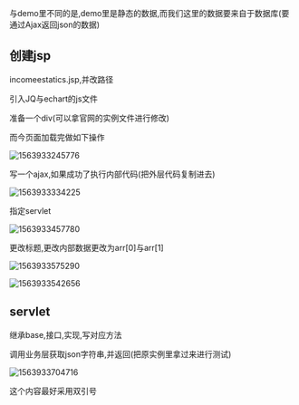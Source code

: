 与demo里不同的是,demo里是静态的数据,而我们这里的数据要来自于数据库(要通过Ajax返回json的数据)

## 创建jsp

incomeestatics.jsp,并改路径

引入JQ与echart的js文件

准备一个div(可以拿官网的实例文件进行修改)

而今页面加载完做如下操作

![1563933245776](C:\Users\RuicyQuan\AppData\Roaming\Typora\typora-user-images\1563933245776.png)

写一个ajax,如果成功了执行内部代码(把外层代码复制进去)

![1563933334225](C:\Users\RuicyQuan\AppData\Roaming\Typora\typora-user-images\1563933334225.png)

指定servlet

![1563933457780](C:\Users\RuicyQuan\AppData\Roaming\Typora\typora-user-images\1563933457780.png)

更改标题,更改内部数据更改为arr[0]与arr[1]

![1563933575290](C:\Users\RuicyQuan\AppData\Roaming\Typora\typora-user-images\1563933575290.png)

![1563933542656](C:\Users\RuicyQuan\AppData\Roaming\Typora\typora-user-images\1563933542656.png)

## servlet

继承base,接口,实现,写对应方法

调用业务层获取json字符串,并返回(把原实例里拿过来进行测试)

![1563933704716](C:\Users\RuicyQuan\AppData\Roaming\Typora\typora-user-images\1563933704716.png)

这个内容最好采用双引号